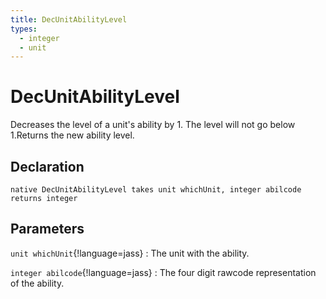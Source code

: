 ```yaml
---
title: DecUnitAbilityLevel
types:
  - integer
  - unit
---
```


# DecUnitAbilityLevel
Decreases the level of a unit's ability by 1. The level will not go below 1.Returns the new ability level.

## Declaration

```jass
native DecUnitAbilityLevel takes unit whichUnit, integer abilcode returns integer
```

## Parameters
`unit whichUnit`{!language=jass}
: The unit with the ability.

`integer abilcode`{!language=jass}
: The four digit rawcode representation of the ability.

